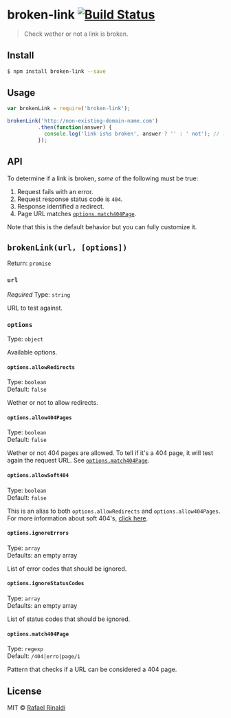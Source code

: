# broken-link [![Build Status](https://travis-ci.org/rafaelrinaldi/broken-link.svg?branch=master)](https://travis-ci.org/rafaelrinaldi/broken-link)

> Check wether or not a link is broken.

## Install

```sh
$ npm install broken-link --save
```

## Usage

```javascript
var brokenLink = require('broken-link');

brokenLink('http://non-existing-domain-name.com')
          .then(function(answer) {
            console.log('link is%s broken', answer ? '' : ' not'); // link is broken
          });
```

## API

To determine if a link is broken, *some* of the following must be true:

1. Request fails with an error.
2. Request response status code is `404`.
3. Response identified a redirect.
4. Page URL matches [`options.match404Page`](#optionsmatch404page). 

Note that this is the default behavior but you can fully customize it.

## `brokenLink(url, [options])`

Return: `promise` 

### `url`

*Required*
Type: `string`  

URL to test against.

### `options`

Type: `object`  

Available options.

#### `options.allowRedirects`

Type: `boolean`  
Default: `false`  

Wether or not to allow redirects.

#### `options.allow404Pages`

Type: `boolean`  
Default: `false`  

Wether or not 404 pages are allowed. To tell if it's a 404 page, it will test again the request URL. See [`options.match404Page`](#optionsmatch404page).

#### `options.allowSoft404`

Type: `boolean`  
Default: `false`  

This is an alias to both `options.allowRedirects` and `options.allow404Pages`. For more information about soft 404's, [click here](https://en.wikipedia.org/wiki/HTTP_404#Phony_404_errors).

#### `options.ignoreErrors`

Type: `array`  
Defaults: an empty array  

List of error codes that should be ignored.

#### `options.ignoreStatusCodes`

Type: `array`  
Defaults: an empty array  

List of status codes that should be ignored.

#### `options.match404Page`

Type: `regexp`  
Default: `/404|erro|page/i`

Pattern that checks if a URL can be considered a 404 page.

## License

MIT © [Rafael Rinaldi](http://rinaldi.io)
